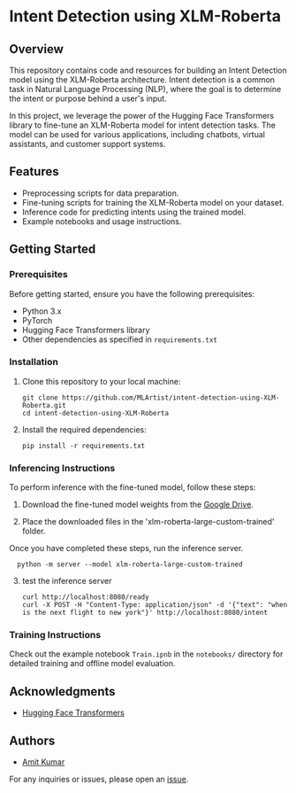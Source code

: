 # Intent Detection using XLM-Roberta

## Overview

This repository contains code and resources for building an Intent Detection model using the XLM-Roberta architecture. Intent detection is a common task in Natural Language Processing (NLP), where the goal is to determine the intent or purpose behind a user's input.

In this project, we leverage the power of the Hugging Face Transformers library to fine-tune an XLM-Roberta model for intent detection tasks. The model can be used for various applications, including chatbots, virtual assistants, and customer support systems.

## Features

- Preprocessing scripts for data preparation.
- Fine-tuning scripts for training the XLM-Roberta model on your dataset.
- Inference code for predicting intents using the trained model.
- Example notebooks and usage instructions.

## Getting Started

### Prerequisites

Before getting started, ensure you have the following prerequisites:

- Python 3.x
- PyTorch
- Hugging Face Transformers library
- Other dependencies as specified in `requirements.txt`

### Installation

1. Clone this repository to your local machine:

   ```shell
   git clone https://github.com/MLArtist/intent-detection-using-XLM-Roberta.git
   cd intent-detection-using-XLM-Roberta
   ```

2. Install the required dependencies:

   ```shell
   pip install -r requirements.txt
   ```

### Inferencing Instructions

To perform inference with the fine-tuned model, follow these steps:

1. Download the fine-tuned model weights from the [Google Drive](https://drive.google.com/file/d/10Rqx_j4Q0AyZUeUDXLVqLph0Tsuo110g).

2. Place the downloaded files in the 'xlm-roberta-large-custom-trained' folder.

Once you have completed these steps, run the inference server.

 ```shell
   python -m server --model xlm-roberta-large-custom-trained
   ```
3. test the inference server
   
   ```shell
   curl http://localhost:8080/ready
   curl -X POST -H "Content-Type: application/json" -d '{"text": "when is the next flight to new york"}' http://localhost:8080/intent
   ```

### Training Instructions

Check out the example notebook `Train.ipnb` in the `notebooks/` directory for detailed training and offline model evaluation.

## Acknowledgments

- [Hugging Face Transformers](https://github.com/huggingface/transformers)

## Authors

- [Amit Kumar](https://github.com/MLArtist)

For any inquiries or issues, please open an [issue](https://github.com/MLArtist/intent-detection-using-XLM-Roberta/issues).
